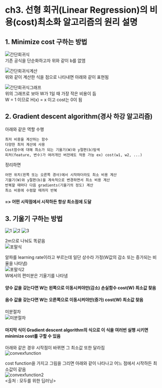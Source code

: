 # ch3. 선형 회귀(Linear Regression)의 비용(cost)최소화 알고리즘의 원리 설명  

## 1. Minimize cost 구하는 방법  
![간단회귀식](https://user-images.githubusercontent.com/31130917/107905255-88250280-6f91-11eb-9436-7fc4185bd65e.PNG)  
기존 공식을 단순화하고자 위와 같이 b를 없앰  
  
![간단회귀식계산](https://user-images.githubusercontent.com/31130917/107905250-86f3d580-6f91-11eb-9feb-fe2b3027e048.PNG)  
위와 같이 계산한 식을 점으로 나타내면 아래와 같이 표현됨  
  
![간단회귀식그래프](https://user-images.githubusercontent.com/31130917/107905356-c6babd00-6f91-11eb-9583-e30c47df921e.PNG)  
위의 그래프로 보아 W가 1일 때 가장 작은 비용이 듬  
W = 1 이므로 H(x) = x 이고 cost는 0이 됨  
  
## 2. Gradient descent algorithm(경사 하강 알고리즘)  
아래와 같은 역할 수행  

    최저 비용을 계산하는 함수    
    다양한 최저 계산에 사용  
    Cost함수에 대해 최소가 되는 기울기(W)와 y절편(b)탐색  
    피처(feature, 변수)가 여러개인 버전에도 적용 가능 ex) cost(w1, w2, ...)  
  
정리하면

    어떤 위치(왼쪽 또는 오른쪽 경사)에서 시작하더라도 최소 비용 계산  
    기울기(W)와 y절편(b)을 계속적으로 변경하면서 최소 비용 계산  
    반복할 때마다 다음 gradients(기울기의 정도) 계산  
    최소 비용에 수렴할 때까지 반복  
  
#### => 어떤 시작점에서 시작하든 항상 최소점에 도달  
  
## 3. 기울기 구하는 방법  
![1](https://user-images.githubusercontent.com/31130917/111187818-bbda6300-85f7-11eb-8283-7d147c2e8443.png)
![2](https://user-images.githubusercontent.com/31130917/111187822-bc72f980-85f7-11eb-8b42-7da0bb7ef105.png)
![3](https://user-images.githubusercontent.com/31130917/111187825-bd0b9000-85f7-11eb-8aee-ec6bfeee9346.png)  

2m으로 나눠도 똑같음  
![포말식](https://user-images.githubusercontent.com/31130917/107906209-e5ba4e80-6f93-11eb-8f6e-ba13483f133c.PNG)  
  
알파를 learning rate이라고 부르는데 일단 상수라 가정(W값의 감소 또는 증가되는 비율을 나타냄)  
![포말식2](https://user-images.githubusercontent.com/31130917/107906303-1d28fb00-6f94-11eb-9ee0-904e8e3ed03d.PNG)  
W에서의 편미분은 기울기를 나타냄  
#### 양수 값을 갖는다면 W는 왼쪽으로 이동시켜야만(감소) 손실함수 cost(W) 최소값 찾음  
#### 음수 값을 갖는다면 W는 오른쪽으로 이동시켜야만(증가) cost(W) 최소값 찾음  
  
미분절차  
![미분절차](https://user-images.githubusercontent.com/31130917/107906428-7002b280-6f94-11eb-93b0-cbb296b3ec14.PNG)  
#### 마지막 식이 Gradient descent algorithm의 식으로 이 식을 여러번 실행 시키면 minimize cost를 구할 수 있음  
  
아래와 같은 경우 시작점이 바뀌면 그 최소값 또한 달라짐  
![convexfunction](https://user-images.githubusercontent.com/31130917/107906650-f1f2db80-6f94-11eb-9367-d6e91328d3f1.PNG)  
  
cost function을 가지고 그림을 그리면 아래와 같이 나타나고 어느 점에서 시작하든 최소값이 같음  
![convexfunction2](https://user-images.githubusercontent.com/31130917/107906720-2797c480-6f95-11eb-9a6d-e497170d55b4.PNG)  
<출처 : 모두를 위한 딥러닝>
